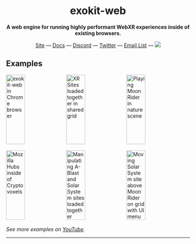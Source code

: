 <h1 align="center">exokit-web</h1>
<p align="center"><b>A web engine for running highly performant WebXR experiences inside of existing browsers.</b></p>

<div align="center">
  <a href="https://web.exokit.org">Site</a>
  &mdash;
  <a href="https://web.exokit.org/"">Docs</a>
  &mdash;
  <a href="https://discordapp.com/invite/Apk6cZN">Discord</a>
  &mdash;
  <a href="https://twitter.com/exokitxr">Twitter</a>
  &mdash;
  <a href="https://mailchi.mp/ee614096d73a/exokitweb">Email List</a>
  &mdash;
  <a href="https://twitter.com/exokitxr"><img src="https://img.shields.io/twitter/follow/exokitxr.svg?style=social"></a>
</div>

## Examples

<a href="https://web.exokit.org/"><img alt="exokit-web in Chrome browser" target="_blank" src="https://user-images.githubusercontent.com/29695350/64732206-32008580-d4a8-11e9-994c-a0e18c662b72.gif" height="190" width="32%"></a>
<a href="https://web.exokit.org/"><img alt="XR Sites loaded together in shared grid" target="_blank" src="https://user-images.githubusercontent.com/29695350/64731446-daade580-d4a6-11e9-8d90-d3014d4b986b.gif" height="190" width="32%"></a>
<a href="https://web.exokit.org/"><img alt="Playing Moon Rider in nature scene" target="_blank" src="https://user-images.githubusercontent.com/29695350/64731419-ccf86000-d4a6-11e9-9fdc-e5ca71af261f.gif" height="190" width="32%"></a>

<a href="https://web.exokit.org/"><img alt="Mozilla Hubs inside of Cryptovoxels" target="_blank" src="https://user-images.githubusercontent.com/29695350/64731439-d7b2f500-d4a6-11e9-958b-a8337f42c6f5.gif" height="190" width="32%"></a>
<a href="https://web.exokit.org/"><img alt="Manipulating A-Blast and Solar System sites loaded together" target="_blank" src="https://user-images.githubusercontent.com/29695350/64731510-fc0ed180-d4a6-11e9-87d5-b76c36c51aea.gif" height="190" width="32%"></a>
<a href="https://web.exokit.org/"><img alt="Moving Solar System site above Moon Rider on grid with UI menu" target="_blank" src="https://user-images.githubusercontent.com/29695350/64731523-04670c80-d4a7-11e9-9021-1258a6e66b98.gif" height="190" width="32%"></a>

*See more examples on [YouTube](https://www.youtube.com/c/exokit).*

----------------------------------
